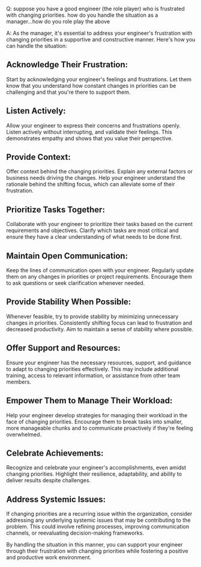 Q: suppose you have a good engineer (the role player) who is  frustrated with changing priorities. 
how do you handle the situation as a manager...how do you role play the above

A:
As the manager, it's essential to address your engineer's frustration with changing priorities in a supportive and constructive manner. Here's how you can handle the situation:

## Acknowledge Their Frustration: 
Start by acknowledging your engineer's feelings and frustrations. Let them know that you understand how constant changes in priorities can be challenging and that you're 
there to support them.

## Listen Actively: 
Allow your engineer to express their concerns and frustrations openly. Listen actively without interrupting, and validate their feelings. This demonstrates empathy and 
shows that you value their perspective.

## Provide Context: 
Offer context behind the changing priorities. Explain any external factors or business needs driving the changes. Help your engineer understand the rationale behind the 
shifting focus, which can alleviate some of their frustration.

## Prioritize Tasks Together: 
Collaborate with your engineer to prioritize their tasks based on the current requirements and objectives. Clarify which tasks are most critical and ensure they have 
a clear understanding of what needs to be done first.

## Maintain Open Communication: 
Keep the lines of communication open with your engineer. Regularly update them on any changes in priorities or project requirements. Encourage them to ask questions or 
seek clarification whenever needed.

## Provide Stability When Possible: 
Whenever feasible, try to provide stability by minimizing unnecessary changes in priorities. Consistently shifting focus can lead to 
frustration and decreased productivity. Aim to maintain a sense of stability where possible.

## Offer Support and Resources: 
Ensure your engineer has the necessary resources, support, and guidance to adapt to changing priorities effectively. This may include additional training, access 
to relevant information, or assistance from other team members.

## Empower Them to Manage Their Workload: 
Help your engineer develop strategies for managing their workload in the face of changing priorities. Encourage them to break tasks into smaller, more manageable 
chunks and to communicate proactively if they're feeling overwhelmed.

## Celebrate Achievements: 
Recognize and celebrate your engineer's accomplishments, even amidst changing priorities. Highlight their resilience, adaptability, and ability to deliver results 
despite challenges.

## Address Systemic Issues: 
If changing priorities are a recurring issue within the organization, consider addressing any underlying systemic issues that may be contributing to the problem. 
This could involve refining processes, improving communication channels, or reevaluating decision-making frameworks.

By handling the situation in this manner, you can support your engineer through their frustration with changing priorities while fostering a positive and productive 
work environment.
